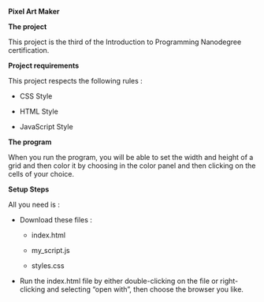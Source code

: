 **Pixel Art Maker**

**The project**

This project is the third of the Introduction to Programming Nanodegree
certification.

**Project requirements**

This project respects the following rules :

-   CSS Style

-   HTML Style

-   JavaScript Style

**The program**

When you run the program, you will be able to set the width and height of a grid
and then color it by choosing in the color panel and then clicking on the cells
of your choice.

**Setup Steps**

All you need is :

-   Download these files :

    -   index.html

    -   my_script.js

    -   styles.css

-   Run the index.html file by either double-clicking on the file or
    right-clicking and selecting “open with”, then choose the browser you like.
